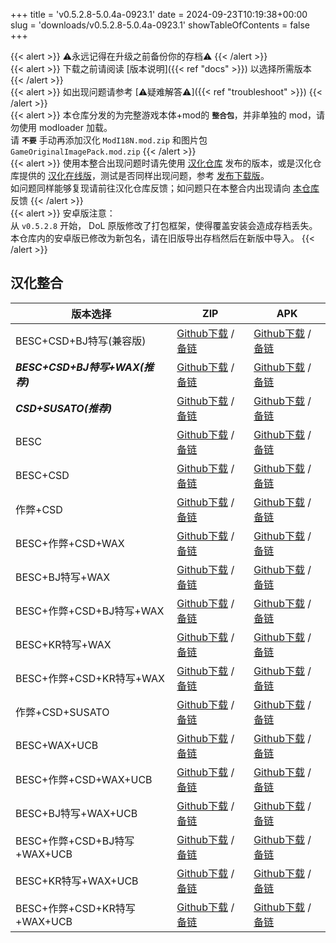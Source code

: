 +++
title = 'v0.5.2.8-5.0.4a-0923.1'
date = 2024-09-23T10:19:38+00:00
slug = 'downloads/v0.5.2.8-5.0.4a-0923.1'
showTableOfContents = false
+++

{{< alert >}}
⚠永远记得在升级之前备份你的存档⚠
{{< /alert >}}
<br>
{{< alert >}}
下载之前请阅读 [版本说明]({{< ref "docs" >}}) 以选择所需版本
{{< /alert >}}
<br>
{{< alert >}}
如出现问题请参考 [⚠疑难解答⚠]({{< ref "troubleshoot" >}})
{{< /alert >}}
<br>
{{< alert >}}
本仓库分发的为完整游戏本体+mod的 **`整合包`**，并非单独的 mod，请勿使用 modloader 加载。
<br>
请 **`不要`** 手动再添加汉化 `ModI18N.mod.zip` 和图片包 `GameOriginalImagePack.mod.zip`
{{< /alert >}}
<br>
{{< alert >}}
使用本整合出现问题时请先使用 [汉化仓库](https://github.com/Eltirosto/Degrees-of-Lewdity-Chinese-Localization) 发布的版本，或是汉化仓库提供的 [汉化在线版](https://eltirosto.github.io/Degrees-of-Lewdity-Chinese-Localization/)，测试是否同样出现问题，参考 [发布下载版](https://github.com/Eltirosto/Degrees-of-Lewdity-Chinese-Localization/blob/main/README.md#%E5%8F%91%E5%B8%83%E4%B8%8B%E8%BD%BD%E7%89%88)。
<br>
如问题同样能够复现请前往汉化仓库反馈；如问题只在本整合内出现请向 [本仓库](https://github.com/DoL-Lyra/Lyra/issues) 反馈
{{< /alert >}}
<br>
{{< alert >}}
安卓版注意：
<br>
从 `v0.5.2.8` 开始， DoL 原版修改了打包框架，使得覆盖安装会造成存档丢失。本仓库内的安卓版已修改为新包名，请在旧版导出存档然后在新版中导入。
{{< /alert >}}

## 汉化整合

|           版本选择            |                                                                                                                                                                        ZIP                                                                                                                                                                         |                                                                                                                                                                        APK                                                                                                                                                                         |
|-------------------------------|----------------------------------------------------------------------------------------------------------------------------------------------------------------------------------------------------------------------------------------------------------------------------------------------------------------------------------------------------|----------------------------------------------------------------------------------------------------------------------------------------------------------------------------------------------------------------------------------------------------------------------------------------------------------------------------------------------------|
|BESC+CSD+BJ特写(兼容版)        |[Github下载](https://github.com/DoL-Lyra/Lyra/releases/download/v0.5.2.8-5.0.4a-0923.1/DoL-0.5.2.8-Lyra-5.0.4a-polyfill-besc-cheat-csd-sideviewbj-0923.1.zip ) / [备链](https://ghfast.top/https://github.com/DoL-Lyra/Lyra/releases/download/v0.5.2.8-5.0.4a-0923.1/DoL-0.5.2.8-Lyra-5.0.4a-polyfill-besc-cheat-csd-sideviewbj-0923.1.zip )|[Github下载](https://github.com/DoL-Lyra/Lyra/releases/download/v0.5.2.8-5.0.4a-0923.1/DoL-0.5.2.8-Lyra-5.0.4a-polyfill-besc-cheat-csd-sideviewbj-0923.1.apk ) / [备链](https://ghfast.top/https://github.com/DoL-Lyra/Lyra/releases/download/v0.5.2.8-5.0.4a-0923.1/DoL-0.5.2.8-Lyra-5.0.4a-polyfill-besc-cheat-csd-sideviewbj-0923.1.apk )|
|***BESC+CSD+BJ特写+WAX(推荐)***|[Github下载](https://github.com/DoL-Lyra/Lyra/releases/download/v0.5.2.8-5.0.4a-0923.1/DoL-0.5.2.8-Lyra-5.0.4a-besc-wax-csd-sideviewbj-0923.1.zip ) / [备链](https://ghfast.top/https://github.com/DoL-Lyra/Lyra/releases/download/v0.5.2.8-5.0.4a-0923.1/DoL-0.5.2.8-Lyra-5.0.4a-besc-wax-csd-sideviewbj-0923.1.zip )                      |[Github下载](https://github.com/DoL-Lyra/Lyra/releases/download/v0.5.2.8-5.0.4a-0923.1/DoL-0.5.2.8-Lyra-5.0.4a-besc-wax-csd-sideviewbj-0923.1.apk ) / [备链](https://ghfast.top/https://github.com/DoL-Lyra/Lyra/releases/download/v0.5.2.8-5.0.4a-0923.1/DoL-0.5.2.8-Lyra-5.0.4a-besc-wax-csd-sideviewbj-0923.1.apk )                      |
|***CSD+SUSATO(推荐)***         |[Github下载](https://github.com/DoL-Lyra/Lyra/releases/download/v0.5.2.8-5.0.4a-0923.1/DoL-0.5.2.8-Lyra-5.0.4a-susato-csd-0923.1.zip ) / [备链](https://ghfast.top/https://github.com/DoL-Lyra/Lyra/releases/download/v0.5.2.8-5.0.4a-0923.1/DoL-0.5.2.8-Lyra-5.0.4a-susato-csd-0923.1.zip )                                                |[Github下载](https://github.com/DoL-Lyra/Lyra/releases/download/v0.5.2.8-5.0.4a-0923.1/DoL-0.5.2.8-Lyra-5.0.4a-susato-csd-0923.1.apk ) / [备链](https://ghfast.top/https://github.com/DoL-Lyra/Lyra/releases/download/v0.5.2.8-5.0.4a-0923.1/DoL-0.5.2.8-Lyra-5.0.4a-susato-csd-0923.1.apk )                                                |
|BESC                           |[Github下载](https://github.com/DoL-Lyra/Lyra/releases/download/v0.5.2.8-5.0.4a-0923.1/DoL-0.5.2.8-Lyra-5.0.4a-besc-0923.1.zip ) / [备链](https://ghfast.top/https://github.com/DoL-Lyra/Lyra/releases/download/v0.5.2.8-5.0.4a-0923.1/DoL-0.5.2.8-Lyra-5.0.4a-besc-0923.1.zip )                                                            |[Github下载](https://github.com/DoL-Lyra/Lyra/releases/download/v0.5.2.8-5.0.4a-0923.1/DoL-0.5.2.8-Lyra-5.0.4a-besc-0923.1.apk ) / [备链](https://ghfast.top/https://github.com/DoL-Lyra/Lyra/releases/download/v0.5.2.8-5.0.4a-0923.1/DoL-0.5.2.8-Lyra-5.0.4a-besc-0923.1.apk )                                                            |
|BESC+CSD                       |[Github下载](https://github.com/DoL-Lyra/Lyra/releases/download/v0.5.2.8-5.0.4a-0923.1/DoL-0.5.2.8-Lyra-5.0.4a-besc-csd-0923.1.zip ) / [备链](https://ghfast.top/https://github.com/DoL-Lyra/Lyra/releases/download/v0.5.2.8-5.0.4a-0923.1/DoL-0.5.2.8-Lyra-5.0.4a-besc-csd-0923.1.zip )                                                    |[Github下载](https://github.com/DoL-Lyra/Lyra/releases/download/v0.5.2.8-5.0.4a-0923.1/DoL-0.5.2.8-Lyra-5.0.4a-besc-csd-0923.1.apk ) / [备链](https://ghfast.top/https://github.com/DoL-Lyra/Lyra/releases/download/v0.5.2.8-5.0.4a-0923.1/DoL-0.5.2.8-Lyra-5.0.4a-besc-csd-0923.1.apk )                                                    |
|作弊+CSD                       |[Github下载](https://github.com/DoL-Lyra/Lyra/releases/download/v0.5.2.8-5.0.4a-0923.1/DoL-0.5.2.8-Lyra-5.0.4a-cheat-csd-0923.1.zip ) / [备链](https://ghfast.top/https://github.com/DoL-Lyra/Lyra/releases/download/v0.5.2.8-5.0.4a-0923.1/DoL-0.5.2.8-Lyra-5.0.4a-cheat-csd-0923.1.zip )                                                  |[Github下载](https://github.com/DoL-Lyra/Lyra/releases/download/v0.5.2.8-5.0.4a-0923.1/DoL-0.5.2.8-Lyra-5.0.4a-cheat-csd-0923.1.apk ) / [备链](https://ghfast.top/https://github.com/DoL-Lyra/Lyra/releases/download/v0.5.2.8-5.0.4a-0923.1/DoL-0.5.2.8-Lyra-5.0.4a-cheat-csd-0923.1.apk )                                                  |
|BESC+作弊+CSD+WAX              |[Github下载](https://github.com/DoL-Lyra/Lyra/releases/download/v0.5.2.8-5.0.4a-0923.1/DoL-0.5.2.8-Lyra-5.0.4a-besc-wax-cheat-csd-0923.1.zip ) / [备链](https://ghfast.top/https://github.com/DoL-Lyra/Lyra/releases/download/v0.5.2.8-5.0.4a-0923.1/DoL-0.5.2.8-Lyra-5.0.4a-besc-wax-cheat-csd-0923.1.zip )                                |[Github下载](https://github.com/DoL-Lyra/Lyra/releases/download/v0.5.2.8-5.0.4a-0923.1/DoL-0.5.2.8-Lyra-5.0.4a-besc-wax-cheat-csd-0923.1.apk ) / [备链](https://ghfast.top/https://github.com/DoL-Lyra/Lyra/releases/download/v0.5.2.8-5.0.4a-0923.1/DoL-0.5.2.8-Lyra-5.0.4a-besc-wax-cheat-csd-0923.1.apk )                                |
|BESC+BJ特写+WAX                |[Github下载](https://github.com/DoL-Lyra/Lyra/releases/download/v0.5.2.8-5.0.4a-0923.1/DoL-0.5.2.8-Lyra-5.0.4a-besc-wax-sideviewbj-0923.1.zip ) / [备链](https://ghfast.top/https://github.com/DoL-Lyra/Lyra/releases/download/v0.5.2.8-5.0.4a-0923.1/DoL-0.5.2.8-Lyra-5.0.4a-besc-wax-sideviewbj-0923.1.zip )                              |[Github下载](https://github.com/DoL-Lyra/Lyra/releases/download/v0.5.2.8-5.0.4a-0923.1/DoL-0.5.2.8-Lyra-5.0.4a-besc-wax-sideviewbj-0923.1.apk ) / [备链](https://ghfast.top/https://github.com/DoL-Lyra/Lyra/releases/download/v0.5.2.8-5.0.4a-0923.1/DoL-0.5.2.8-Lyra-5.0.4a-besc-wax-sideviewbj-0923.1.apk )                              |
|BESC+作弊+CSD+BJ特写+WAX       |[Github下载](https://github.com/DoL-Lyra/Lyra/releases/download/v0.5.2.8-5.0.4a-0923.1/DoL-0.5.2.8-Lyra-5.0.4a-besc-wax-cheat-csd-sideviewbj-0923.1.zip ) / [备链](https://ghfast.top/https://github.com/DoL-Lyra/Lyra/releases/download/v0.5.2.8-5.0.4a-0923.1/DoL-0.5.2.8-Lyra-5.0.4a-besc-wax-cheat-csd-sideviewbj-0923.1.zip )          |[Github下载](https://github.com/DoL-Lyra/Lyra/releases/download/v0.5.2.8-5.0.4a-0923.1/DoL-0.5.2.8-Lyra-5.0.4a-besc-wax-cheat-csd-sideviewbj-0923.1.apk ) / [备链](https://ghfast.top/https://github.com/DoL-Lyra/Lyra/releases/download/v0.5.2.8-5.0.4a-0923.1/DoL-0.5.2.8-Lyra-5.0.4a-besc-wax-cheat-csd-sideviewbj-0923.1.apk )          |
|BESC+KR特写+WAX                |[Github下载](https://github.com/DoL-Lyra/Lyra/releases/download/v0.5.2.8-5.0.4a-0923.1/DoL-0.5.2.8-Lyra-5.0.4a-besc-wax-sideviewkr-0923.1.zip ) / [备链](https://ghfast.top/https://github.com/DoL-Lyra/Lyra/releases/download/v0.5.2.8-5.0.4a-0923.1/DoL-0.5.2.8-Lyra-5.0.4a-besc-wax-sideviewkr-0923.1.zip )                              |[Github下载](https://github.com/DoL-Lyra/Lyra/releases/download/v0.5.2.8-5.0.4a-0923.1/DoL-0.5.2.8-Lyra-5.0.4a-besc-wax-sideviewkr-0923.1.apk ) / [备链](https://ghfast.top/https://github.com/DoL-Lyra/Lyra/releases/download/v0.5.2.8-5.0.4a-0923.1/DoL-0.5.2.8-Lyra-5.0.4a-besc-wax-sideviewkr-0923.1.apk )                              |
|BESC+作弊+CSD+KR特写+WAX       |[Github下载](https://github.com/DoL-Lyra/Lyra/releases/download/v0.5.2.8-5.0.4a-0923.1/DoL-0.5.2.8-Lyra-5.0.4a-besc-wax-cheat-csd-sideviewkr-0923.1.zip ) / [备链](https://ghfast.top/https://github.com/DoL-Lyra/Lyra/releases/download/v0.5.2.8-5.0.4a-0923.1/DoL-0.5.2.8-Lyra-5.0.4a-besc-wax-cheat-csd-sideviewkr-0923.1.zip )          |[Github下载](https://github.com/DoL-Lyra/Lyra/releases/download/v0.5.2.8-5.0.4a-0923.1/DoL-0.5.2.8-Lyra-5.0.4a-besc-wax-cheat-csd-sideviewkr-0923.1.apk ) / [备链](https://ghfast.top/https://github.com/DoL-Lyra/Lyra/releases/download/v0.5.2.8-5.0.4a-0923.1/DoL-0.5.2.8-Lyra-5.0.4a-besc-wax-cheat-csd-sideviewkr-0923.1.apk )          |
|作弊+CSD+SUSATO                |[Github下载](https://github.com/DoL-Lyra/Lyra/releases/download/v0.5.2.8-5.0.4a-0923.1/DoL-0.5.2.8-Lyra-5.0.4a-susato-cheat-csd-0923.1.zip ) / [备链](https://ghfast.top/https://github.com/DoL-Lyra/Lyra/releases/download/v0.5.2.8-5.0.4a-0923.1/DoL-0.5.2.8-Lyra-5.0.4a-susato-cheat-csd-0923.1.zip )                                    |[Github下载](https://github.com/DoL-Lyra/Lyra/releases/download/v0.5.2.8-5.0.4a-0923.1/DoL-0.5.2.8-Lyra-5.0.4a-susato-cheat-csd-0923.1.apk ) / [备链](https://ghfast.top/https://github.com/DoL-Lyra/Lyra/releases/download/v0.5.2.8-5.0.4a-0923.1/DoL-0.5.2.8-Lyra-5.0.4a-susato-cheat-csd-0923.1.apk )                                    |
|BESC+WAX+UCB                   |[Github下载](https://github.com/DoL-Lyra/Lyra/releases/download/v0.5.2.8-5.0.4a-0923.1/DoL-0.5.2.8-Lyra-5.0.4a-besc-wax-ucb-0923.1.zip ) / [备链](https://ghfast.top/https://github.com/DoL-Lyra/Lyra/releases/download/v0.5.2.8-5.0.4a-0923.1/DoL-0.5.2.8-Lyra-5.0.4a-besc-wax-ucb-0923.1.zip )                                            |[Github下载](https://github.com/DoL-Lyra/Lyra/releases/download/v0.5.2.8-5.0.4a-0923.1/DoL-0.5.2.8-Lyra-5.0.4a-besc-wax-ucb-0923.1.apk ) / [备链](https://ghfast.top/https://github.com/DoL-Lyra/Lyra/releases/download/v0.5.2.8-5.0.4a-0923.1/DoL-0.5.2.8-Lyra-5.0.4a-besc-wax-ucb-0923.1.apk )                                            |
|BESC+作弊+CSD+WAX+UCB          |[Github下载](https://github.com/DoL-Lyra/Lyra/releases/download/v0.5.2.8-5.0.4a-0923.1/DoL-0.5.2.8-Lyra-5.0.4a-besc-wax-cheat-csd-ucb-0923.1.zip ) / [备链](https://ghfast.top/https://github.com/DoL-Lyra/Lyra/releases/download/v0.5.2.8-5.0.4a-0923.1/DoL-0.5.2.8-Lyra-5.0.4a-besc-wax-cheat-csd-ucb-0923.1.zip )                        |[Github下载](https://github.com/DoL-Lyra/Lyra/releases/download/v0.5.2.8-5.0.4a-0923.1/DoL-0.5.2.8-Lyra-5.0.4a-besc-wax-cheat-csd-ucb-0923.1.apk ) / [备链](https://ghfast.top/https://github.com/DoL-Lyra/Lyra/releases/download/v0.5.2.8-5.0.4a-0923.1/DoL-0.5.2.8-Lyra-5.0.4a-besc-wax-cheat-csd-ucb-0923.1.apk )                        |
|BESC+BJ特写+WAX+UCB            |[Github下载](https://github.com/DoL-Lyra/Lyra/releases/download/v0.5.2.8-5.0.4a-0923.1/DoL-0.5.2.8-Lyra-5.0.4a-besc-wax-sideviewbj-ucb-0923.1.zip ) / [备链](https://ghfast.top/https://github.com/DoL-Lyra/Lyra/releases/download/v0.5.2.8-5.0.4a-0923.1/DoL-0.5.2.8-Lyra-5.0.4a-besc-wax-sideviewbj-ucb-0923.1.zip )                      |[Github下载](https://github.com/DoL-Lyra/Lyra/releases/download/v0.5.2.8-5.0.4a-0923.1/DoL-0.5.2.8-Lyra-5.0.4a-besc-wax-sideviewbj-ucb-0923.1.apk ) / [备链](https://ghfast.top/https://github.com/DoL-Lyra/Lyra/releases/download/v0.5.2.8-5.0.4a-0923.1/DoL-0.5.2.8-Lyra-5.0.4a-besc-wax-sideviewbj-ucb-0923.1.apk )                      |
|BESC+作弊+CSD+BJ特写+WAX+UCB   |[Github下载](https://github.com/DoL-Lyra/Lyra/releases/download/v0.5.2.8-5.0.4a-0923.1/DoL-0.5.2.8-Lyra-5.0.4a-besc-wax-cheat-csd-sideviewbj-ucb-0923.1.zip ) / [备链](https://ghfast.top/https://github.com/DoL-Lyra/Lyra/releases/download/v0.5.2.8-5.0.4a-0923.1/DoL-0.5.2.8-Lyra-5.0.4a-besc-wax-cheat-csd-sideviewbj-ucb-0923.1.zip )  |[Github下载](https://github.com/DoL-Lyra/Lyra/releases/download/v0.5.2.8-5.0.4a-0923.1/DoL-0.5.2.8-Lyra-5.0.4a-besc-wax-cheat-csd-sideviewbj-ucb-0923.1.apk ) / [备链](https://ghfast.top/https://github.com/DoL-Lyra/Lyra/releases/download/v0.5.2.8-5.0.4a-0923.1/DoL-0.5.2.8-Lyra-5.0.4a-besc-wax-cheat-csd-sideviewbj-ucb-0923.1.apk )  |
|BESC+KR特写+WAX+UCB            |[Github下载](https://github.com/DoL-Lyra/Lyra/releases/download/v0.5.2.8-5.0.4a-0923.1/DoL-0.5.2.8-Lyra-5.0.4a-besc-wax-sideviewkr-ucb-0923.1.zip ) / [备链](https://ghfast.top/https://github.com/DoL-Lyra/Lyra/releases/download/v0.5.2.8-5.0.4a-0923.1/DoL-0.5.2.8-Lyra-5.0.4a-besc-wax-sideviewkr-ucb-0923.1.zip )                      |[Github下载](https://github.com/DoL-Lyra/Lyra/releases/download/v0.5.2.8-5.0.4a-0923.1/DoL-0.5.2.8-Lyra-5.0.4a-besc-wax-sideviewkr-ucb-0923.1.apk ) / [备链](https://ghfast.top/https://github.com/DoL-Lyra/Lyra/releases/download/v0.5.2.8-5.0.4a-0923.1/DoL-0.5.2.8-Lyra-5.0.4a-besc-wax-sideviewkr-ucb-0923.1.apk )                      |
|BESC+作弊+CSD+KR特写+WAX+UCB   |[Github下载](https://github.com/DoL-Lyra/Lyra/releases/download/v0.5.2.8-5.0.4a-0923.1/DoL-0.5.2.8-Lyra-5.0.4a-besc-wax-cheat-csd-sideviewkr-ucb-0923.1.zip ) / [备链](https://ghfast.top/https://github.com/DoL-Lyra/Lyra/releases/download/v0.5.2.8-5.0.4a-0923.1/DoL-0.5.2.8-Lyra-5.0.4a-besc-wax-cheat-csd-sideviewkr-ucb-0923.1.zip )  |[Github下载](https://github.com/DoL-Lyra/Lyra/releases/download/v0.5.2.8-5.0.4a-0923.1/DoL-0.5.2.8-Lyra-5.0.4a-besc-wax-cheat-csd-sideviewkr-ucb-0923.1.apk ) / [备链](https://ghfast.top/https://github.com/DoL-Lyra/Lyra/releases/download/v0.5.2.8-5.0.4a-0923.1/DoL-0.5.2.8-Lyra-5.0.4a-besc-wax-cheat-csd-sideviewkr-ucb-0923.1.apk )  |
